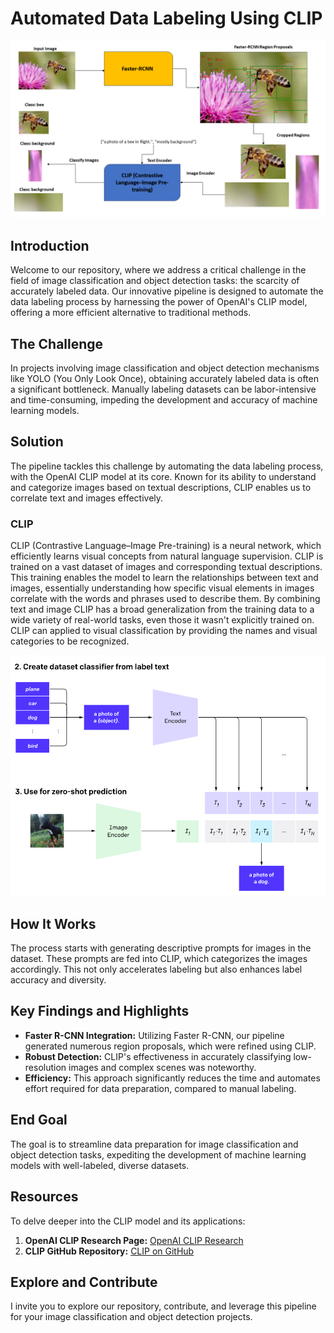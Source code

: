 # Automated Data Labeling Using CLIP
![Pipeline Overview](images_for_documentation/Overall_pipeline_view.png)


## Introduction

Welcome to our repository, where we address a critical challenge in the field of image classification and object detection tasks: the scarcity of accurately labeled data. Our innovative pipeline is designed to automate the data labeling process by harnessing the power of OpenAI's CLIP model, offering a more efficient alternative to traditional methods.

## The Challenge

In projects involving image classification and object detection mechanisms like YOLO (You Only Look Once), obtaining accurately labeled data is often a significant bottleneck. Manually labeling datasets can be labor-intensive and time-consuming, impeding the development and accuracy of machine learning models.

## Solution

The pipeline tackles this challenge by automating the data labeling process, with the OpenAI CLIP model at its core. Known for its ability to understand and categorize images based on textual descriptions, CLIP enables us to correlate text and images effectively.

### CLIP

CLIP (Contrastive Language–Image Pre-training) is a neural network, which efficiently learns visual concepts from natural language supervision. CLIP is trained on a vast dataset of images and
corresponding textual descriptions. This training enables the model to learn the relationships between text and images, essentially understanding how specific visual elements in images correlate with the words and phrases used to describe them. By combining text and image CLIP has a broad generalization from the training data to a wide variety of real-world tasks, even those it wasn't explicitly trained on. CLIP can applied to visual classification by providing the names and visual categories to be recognized. 

![**OpenAI CLIP Research Page:** [OpenAI CLIP Research](https://openai.com/research/clip)](images_for_documentation/Clip_Overview.png)

## How It Works

The process starts with generating descriptive prompts for images in the dataset. These prompts are fed into CLIP, which categorizes the images accordingly. This not only accelerates labeling but also enhances label accuracy and diversity.

## Key Findings and Highlights

- **Faster R-CNN Integration:** Utilizing Faster R-CNN, our pipeline generated numerous region proposals, which were refined using CLIP.
- **Robust Detection:** CLIP's effectiveness in accurately classifying low-resolution images and complex scenes was noteworthy.
- **Efficiency:** This approach significantly reduces the time and automates effort required for data preparation, compared to manual labeling.

## End Goal

The goal is to streamline data preparation for image classification and object detection tasks, expediting the development of machine learning models with well-labeled, diverse datasets.

## Resources

To delve deeper into the CLIP model and its applications:

1. **OpenAI CLIP Research Page:** [OpenAI CLIP Research](https://openai.com/research/clip)
2. **CLIP GitHub Repository:** [CLIP on GitHub](https://github.com/openai/CLIP/tree/main)

## Explore and Contribute

I invite you to explore our repository, contribute, and leverage this pipeline for your image
classification and object detection projects.

